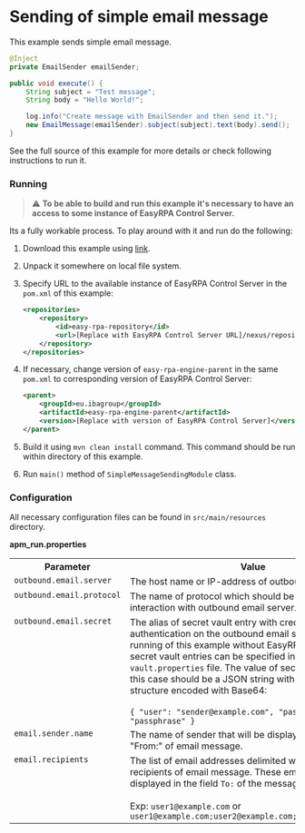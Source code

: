 # Sending of simple email message

This example sends simple email message.

```Java
@Inject
private EmailSender emailSender;

public void execute() {       
    String subject = "Test message";
    String body = "Hello World!"; 

    log.info("Create message with EmailSender and then send it.");
    new EmailMessage(emailSender).subject(subject).text(body).send();
}
```

See the full source of this example for more details or check following instructions to run it.

### Running

> :warning: **To be able to build and run this example it's necessary to have an access
>to some instance of EasyRPA Control Server.**

Its a fully workable process. To play around with it and run do the following:
1. Download this example using [link][down_git_link].
2. Unpack it somewhere on local file system.
3. Specify URL to the available instance of EasyRPA Control Server in the `pom.xml` of this example:
    ```xml
    <repositories>
        <repository>
            <id>easy-rpa-repository</id>
            <url>[Replace with EasyRPA Control Server URL]/nexus/repository/easyrpa/</url>
        </repository>
    </repositories>
    ```
4. If necessary, change version of `easy-rpa-engine-parent` in the same `pom.xml` to corresponding version of
   EasyRPA Control Server:
    ```xml
    <parent>
        <groupId>eu.ibagroup</groupId>
        <artifactId>easy-rpa-engine-parent</artifactId>
        <version>[Replace with version of EasyRPA Control Server]</version>
    </parent>
    ```

5. Build it using `mvn clean install` command. This command should be run within directory of this example.
6. Run `main()` method of `SimpleMessageSendingModule` class.

[down_git_link]: https://downgit.github.io/#/home?url=https://github.com/easy-rpa/openframework/tree/main/examples/email/simple-message-sending

### Configuration

All necessary configuration files can be found in `src/main/resources` directory.

**apm_run.properties**

<table>
    <tr><th>Parameter</th><th>Value</th></tr>
    <tr><td valign="top"><code>outbound.email.server</code></td><td>
        The host name or IP-address of outbound email server. 
    </td></tr>
    <tr><td valign="top"><code>outbound.email.protocol</code></td><td>
        The name of protocol which should be used for interaction with outbound email server. 
    </td></tr>
    <tr><td valign="top"><code>outbound.email.secret</code></td><td>
        The alias of secret vault entry with credentials for authentication on the outbound email server. In case of 
        running of this example without EasyRPA Control Server, secret vault entries can be specified in the 
        <code>vault.properties</code> file. The value of secret vault entry in this case should be a JSON string with 
        following structure encoded with Base64:<br>
        <br>
        <code>{ "user": "sender@example.com", "password": "passphrase" }</code>    
    </td></tr>
    <tr><td valign="top"><code>email.sender.name</code></td><td>
        The name of sender that will be displayed in the field "From:" of email message.
    </td></tr>
    <tr><td valign="top"><code>email.recipients</code></td><td>
        The list of email addresses delimited with <code>;</code> who are recipients of email message. These email 
        addresses displayed in the field <code>To:</code> of the message.<br>
        <br>
        Exp: <code>user1@example.com</code> or <code>user1@example.com;user2@example.com;user3@example.com</code>     
    </td></tr>
</table>
